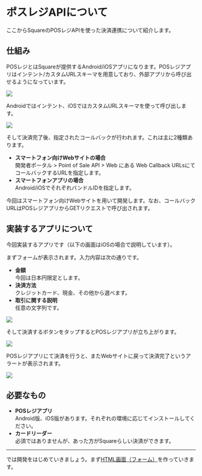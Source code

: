 # ポスレジAPIについて

ここからSquareのPOSレジAPIを使った決済連携について紹介します。

## 仕組み

POSレジとはSquareが提供するAndroid/iOSアプリになります。POSレジアプリはインテント/カスタムURLスキーマを用意しており、外部アプリから呼び出せるようになっています。

![](images/2-2.png)

Androidではインテント、iOSではカスタムURLスキーマを使って呼び出します。

![](images/2-1.png)

そして決済完了後、指定されたコールバックが行われます。これは主に2種類あります。

- **スマートフォン向けWebサイトの場合**  
開発者ポータル > Point of Sale API > Web にある Web Callback URLsにてコールバックするURLを指定します。
- **スマートフォンアプリの場合**  
Android/iOSでそれぞれバンドルIDを指定します。

今回はスマートフォン向けWebサイトを用いて開発します。なお、コールバックURLはPOSレジアプリからGETリクエストで呼び出されます。

## 実装するアプリについて

今回実装するアプリです（以下の画面はiOSの場合で説明しています）。

まずフォームが表示されます。入力内容は次の通りです。

- **金額**  
今回は日本円限定とします。
- **決済方法**  
クレジットカード、現金、その他から選べます。
- **取引に関する説明**  
任意の文字列です。

![](images/2-11.png)

そして決済するボタンをタップするとPOSレジアプリが立ち上がります。

![](images/2-8.png)

POSレジアプリにて決済を行うと、またWebサイトに戻って決済完了というアラートが表示されます。

![](images/2-4.png)

## 必要なもの

- **POSレジアプリ**  
Android版、iOS版があります。それぞれの環境に応じてインストールしてください。
- **カードリーダー**  
必須ではありませんが、あった方がSquareらしい決済ができます。

----

では開発をはじめていきましょう。まず[HTML画面（フォーム）](./2-1.md)を作っていきます。

